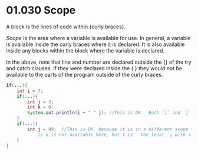 # 01.030 Scope

A block is the lines of code within {curly braces}.

*Scope* is the area where a variable is available for use.  In general, a variable is available inside the curly braces where it is declared.  It is also available inside any blocks within the block where the variable is declared.

In the above, note that line and number are declared outside the {} of the try and catch clauses.  If they were declared inside the { } they would not be available to the parts of the program outside of the curly braces.  

```java
if(...){
    int i = 7;
    if(...){
        int j = 3;
        int k = 0;
        System.out.println(i + " " j); //This is OK.  Both `i` and `j` are in scope
    }
    if(...){
        int j = 99;  //This is OK, because it is in a different scope than the previous j.
            // k is not available here, but I is.  The local `j with a value of 99 is available, but not the one with a value of 3
    }    
}
```